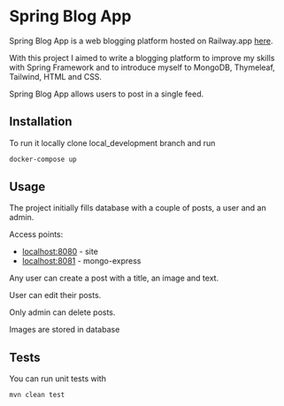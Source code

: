 # Spring Blog App

Spring Blog App is a web blogging platform hosted on Railway.app [here](https://jovertkispringblog.up.railway.app).

With this project I aimed to write a blogging platform to improve my skills with Spring Framework and to introduce myself to MongoDB, Thymeleaf, Tailwind, HTML and CSS.

Spring Blog App allows users to post in a single feed.
## Installation

To run it locally clone local_development branch and run
```bash
docker-compose up
```

## Usage

The project initially fills database with a couple of posts, a user and an admin.

Access points:

* [localhost:8080](localhost:8080) - site 
* [localhost:8081](localhost:8081) - mongo-express

Any user can create a post with a title, an image and text.

User can edit their posts.

Only admin can delete posts.

Images are stored in database

## Tests

You can run unit tests with
```bash
mvn clean test
```
